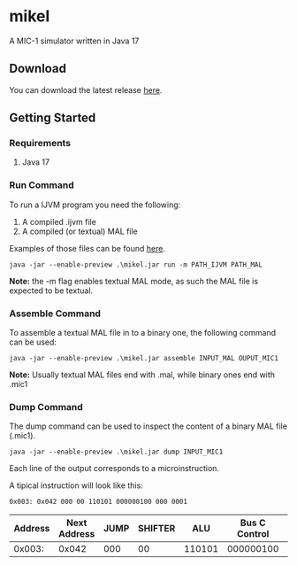 # mikel
A MIC-1 simulator written in Java 17

## Download

You can download the latest release [here](https://github.com/Atos15/mikel/tree/main/src/test/resources/examples).

## Getting Started

### Requirements
1. Java 17

### Run Command
To run a IJVM program you need the following:
1. A compiled .ijvm file
2. A compiled (or textual) MAL file

Examples of those files can be found [here](https://github.com/Atos15/mikel/tree/main/src/test/resources/examples).

```shell{:copy}
java -jar --enable-preview .\mikel.jar run -m PATH_IJVM PATH_MAL
```

**Note:** the -m flag enables textual MAL mode, as such the MAL file is expected to be textual.

### Assemble Command
To assemble a textual MAL file in to a binary one, the following command can be used:

```shell{:copy}
java -jar --enable-preview .\mikel.jar assemble INPUT_MAL OUPUT_MIC1
```

**Note:** Usually textual MAL files end with .mal, while binary ones end with .mic1

### Dump Command
The dump command can be used to inspect the content of a binary MAL file (.mic1).

```shell{:copy}
java -jar --enable-preview .\mikel.jar dump INPUT_MIC1
```

Each line of the output corresponds to a microinstruction.

A tipical instruction will look like this:

```
0x003: 0x042 000 00 110101 000000100 000 0001
```

| Address | Next Address | JUMP | SHIFTER | ALU | Bus C Control | Memory Control | Bus B Control |
|---------|--------------|------|---------|-----|---------------|----------------|---------------|
| 0x003:  |  0x042        | 000  | 00|110101|000000100|000|0001|


